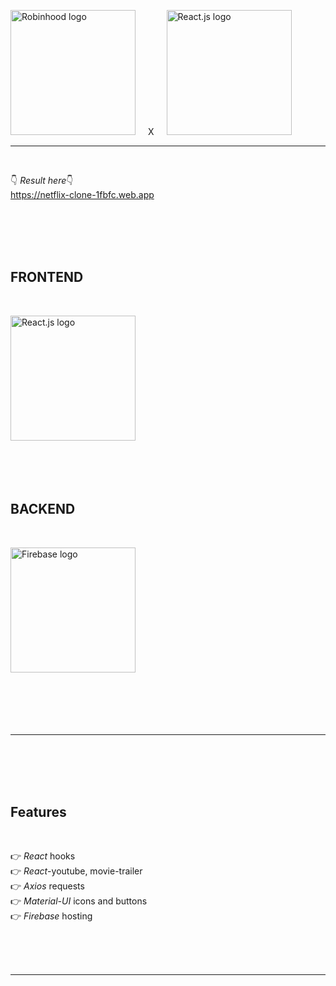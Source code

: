 <img src="https://external-content.duckduckgo.com/iu/?u=http%3A%2F%2Fculturaddict.com%2Fwp-content%2Fuploads%2F2017%2F10%2FNetflix-Logo.png&f=1&nofb=1" width="200" alt="Robinhood logo"><em></em><span style='margin: 20px;'>X</span><img src="https://external-content.duckduckgo.com/iu/?u=https%3A%2F%2Flogos-download.com%2Fwp-content%2Fuploads%2F2016%2F09%2FReact_logo_wordmark.png&f=1&nofb=1" width="200" alt="React.js logo">

<hr class="line"></br>

👇 <em>Result here</em>👇 </br>
https://netflix-clone-1fbfc.web.app

</br></br></br></br>

<h2>FRONTEND</h2></br>

<img src="https://external-content.duckduckgo.com/iu/?u=https%3A%2F%2Flogos-download.com%2Fwp-content%2Fuploads%2F2016%2F09%2FReact_logo_wordmark.png&f=1&nofb=1" width="200" alt="React.js logo"></br></br></br></br></br>

<h2>BACKEND</h2></br>

<img src="https://external-content.duckduckgo.com/iu/?u=https%3A%2F%2Fappdevcon.nl%2Fwp-content%2Fuploads%2F2019%2F02%2Flogo_lockup_firebase_horizontal.png&f=1&nofb=1" width="200" alt="Firebase logo"></br></br></br></br></br></br>

<hr class="line"></br></br></br></br>

<h2>Features</h2></br>

👉 <em>React</em> hooks</br>
👉 <em>React</em>-youtube, movie-trailer</br>
👉 <em>Axios</em> requests</br>
👉 <em>Material-UI</em> icons and buttons</br>
👉 <em>Firebase</em> hosting

</br></br></br>

<hr class="line"></br></br></br>
